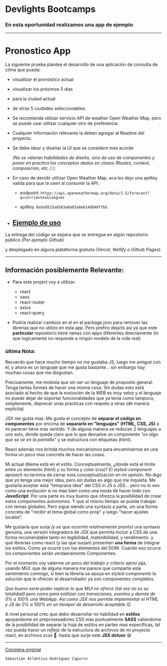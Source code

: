 # Devlights Bootcamps

### En esta oportunidad realizamos una app de ejemplo

---

# Pronostico App 
			
La siguiente prueba plantea el desarrollo de una aplicación de consulta de clima que pueda:

+ visualizar el pronóstico actual
+ visualizar los próximos 5 días 
+ para la ciudad actual 
+ de otras 5 ciudades seleccionables.

+ Se recomienda utilizar servicio API de weather Open Weather Map, pero se puede usar utilizar cualquier otro de preferencia.

+ Cualquier información relevante la deben agregar al Readme del proyecto.

+ Se debe idear y diseñar la UI que se considere mas acorde 

    *(No se valoran habilidades de diseño, sino de uso de componentes y poner en practica los conceptos dados en clases (Routes, context, composicion, etc..) ).*

* En caso de decidir utilizar Open Weather Map, aca les dejo una apiKey valida para que la usen al consumir la API.

    + endpoint: `https://api.openweathermap.org/data/2.5/forecast?q=corrientes&lang=es`

    + apiKey: `8a5e9515a6583a0a93a8e614d848ffb5`

+ ## [Ejemplo de uso](https://api.openweathermap.org/data/2.5/forecast?q=corrientes&lang=es&appid=8a5e9515a6583a0a93a8e614d848ffb5)


La entrega del código se espera que se entregue en algún repositorio público *(Por ejemplo Github)* 

y desplegado en alguna plataforma gratuita *(Vercel, Netlify o Github Pages).*

---

## Información posiblemente Relevante:

+ Para este project voy a utilizar:
    + react
    + sass
    + react-router
    + axios
    + react-query

+ Podría realizar cambios en el en el package.json para remover las librerias que no utilizo en esta app. Pero prefiro dejarlo asi ya que este **particular** repositorio tiene ramas con apps diferentes directamente (lo que logicamente no responde a ningún modelo de la vida real)

### última Nota:

Recuerdo que hace mucho tiempo no me gustaba JS, luego me amigué con él, y ahora es un languaje que me gusta bastante... sin embargo hay muchas cosas que me disgustan.

Precisamente, me molesta que sin ser un lenguaje de proposito general. Tenga tantas formas de hacer una misma cosa. Sin dudas esto está asociado al hecho de que la evolución de la WEB es muy veloz y el lenguaje no puede dejar de soportar funcionalidades que ya tenía como tampoco, simplemente, deprecar unas practicas con respeto a otras (de manera explicita)

JSX me gusta mas. Me gusta el concepto de **separar el código en componentes** por encima de **separarlo en "lenguajes" (HTML, CSS, JS)** a mi parecer tiene mas sentido. Y de alguna manera se reducen 2 lenguajes a uno solo, donde queda claro que lo que devuelve un componente *"es algo que se ve en la pantalla"* y se estructura con etiquetas (html). 

React además nos brinda muchos mecanismos para encaminarnos en una forma un poco mas concreta de hacer las cosas.

Mi actual dilema está en el estilo. Conceptualmente, ¿donde está el limite entre un elemento (html) y su forma y color (css)? 
El *styled-component aproach* no termina de cerrar esta conceptualización en mi opinión.
No digo que yo tenga una mejor idea, pero sin dudas es algo que me inquieta. Me gustaría aceptar esta "temprana idea" del CSS in JS o JSS... pero no lo veo como una evolución si no mas bien como una moda de hacer todo con ***JavaScript***. Por una parte es muy bueno que ofrezca la posibilidad de crear estos componentes autonomos. Y que al mismo tiempo se pueda trabajar con temas globales. Pero sigue siendo una syntaxis a parte, sin una forma concreta de "recibir el tema global como prop" y luego "hacer ajustes locales".

Me gustaría que surja *(y se que ocurrirá relativamente pronto)* una syntaxis genuina, una versión integradora de JSX que permita incluir a CSS de una forma recomendable tanto en legibilidad, matenibilidad, y rendimiento. y que librerias como react (y las que surjan) presenten **una forma** de integrar los estilos. Como ya ocurre con los elementos del DOM. Cuando eso ocurra los componentes serán verdaeramente Componentes. 

Por el momento voy valerme un poco *del trabajo y criterio ajeno* jaja, usando MUI, que de alguna manera me parece que comparte este sentimiento conmigo, si bien la librería se apoya en *styled-components* la solución que le ofrecen al desarrollador ya son componentes completos.

*Que bueno sería poder replicar lo que MUI no ofrece (tal vez no es su totalidad) pero como para estilizar con transiciones, eventos y demás de 0% a 100% una WebApp. Asi como JSX nos permite implementar el HTML y JS de 0% a 100% en un tiempor de desarrollo aceptable* 😉

A nivel personal creo que debo desarrollar mi habilidad en **estilos** apoyandome en preprosesadores CSS más puntualmente **SASS** valiendome de la posibilidad de separar la hoja de estilos en partes mas especificas, tal vez pueda hacer un *reflejo* de la estructura de archivos de mi proyecto react, en archivos scss 🤔. hasta que surje este ***JSX deluxe*** 😆

---

[Consigna original](https://docs.google.com/document/d/1jjHvxYggXLGEkjvuBK5iFBQCICkKnlwnRfKlYP1Rkxk/edit)
    
    
    Sebastián Atlántico Rodríguez Capurro